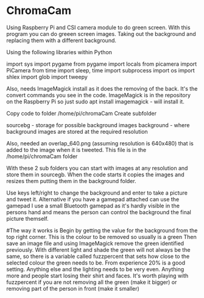 # ChromaCam

Using Raspberry Pi and CSI camera module to do green screen.
With this program you can do greeen screen images.  Taking out the background and replacing them with a different background.

Using the following libraries within Python

import sys
import pygame
from pygame import locals
from picamera import PiCamera
from time import sleep, time
import subprocess 
import os
import shlex
import glob
import tweepy 

Also, needs ImageMagick install as it does the removing of the back.  It's the convert commands you see in the code.
ImageMagick is in the repository on the Raspberry Pi so just
sudo apt install imagemagick  - will install it.

Copy code to folder /home/pi/chromaCam
Create subfolder

sourcebg   - storage for possible background images
background - where background images are stored at the required resolution

Also, needed an overlap_640.png (assuming resolution is 640x480) that is added to the image when it is tweeted.  This file is in the /home/pi/chromaCam folder

With these 2 sub folders you can start with images at any resolution and store them in sourcegb.  When the code starts it copies the images and resizes them putting them in the background folder.

Use keys left/right to change the background and enter to take a picture and tweet it.
Alternative if you have a gamepad attached can use the gamepad 
I use a small Bluetooth gamepad as it's hardly visible in the persons hand and means the person can control the background the final picture themself.

#The way it works is
Begin by getting the value for the background from the top right corner.  This is the colour to be removed so usually is a green
Then save an image file and using ImageMagick remove the green identified previously.
With different light and shade the green will not always be the same, so there is a variable called fuzzpercent that sets how close to the selected colour the green needs to be.
From experience 20% is a good setting.  Anything else and the lighting needs to be very even.  Anything more and people start losing their shirt and faces.   It's worth playing with fuzzpercent if you are not removing all the green (make it bigger) or removing part of the person in front (make it smaller)







